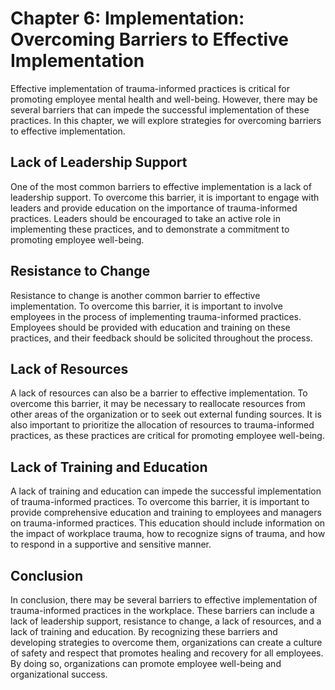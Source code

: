 Chapter 6: Implementation: Overcoming Barriers to Effective Implementation
==========================================================================

Effective implementation of trauma-informed practices is critical for promoting employee mental health and well-being. However, there may be several barriers that can impede the successful implementation of these practices. In this chapter, we will explore strategies for overcoming barriers to effective implementation.

Lack of Leadership Support
--------------------------

One of the most common barriers to effective implementation is a lack of leadership support. To overcome this barrier, it is important to engage with leaders and provide education on the importance of trauma-informed practices. Leaders should be encouraged to take an active role in implementing these practices, and to demonstrate a commitment to promoting employee well-being.

Resistance to Change
--------------------

Resistance to change is another common barrier to effective implementation. To overcome this barrier, it is important to involve employees in the process of implementing trauma-informed practices. Employees should be provided with education and training on these practices, and their feedback should be solicited throughout the process.

Lack of Resources
-----------------

A lack of resources can also be a barrier to effective implementation. To overcome this barrier, it may be necessary to reallocate resources from other areas of the organization or to seek out external funding sources. It is also important to prioritize the allocation of resources to trauma-informed practices, as these practices are critical for promoting employee well-being.

Lack of Training and Education
------------------------------

A lack of training and education can impede the successful implementation of trauma-informed practices. To overcome this barrier, it is important to provide comprehensive education and training to employees and managers on trauma-informed practices. This education should include information on the impact of workplace trauma, how to recognize signs of trauma, and how to respond in a supportive and sensitive manner.

Conclusion
----------

In conclusion, there may be several barriers to effective implementation of trauma-informed practices in the workplace. These barriers can include a lack of leadership support, resistance to change, a lack of resources, and a lack of training and education. By recognizing these barriers and developing strategies to overcome them, organizations can create a culture of safety and respect that promotes healing and recovery for all employees. By doing so, organizations can promote employee well-being and organizational success.

